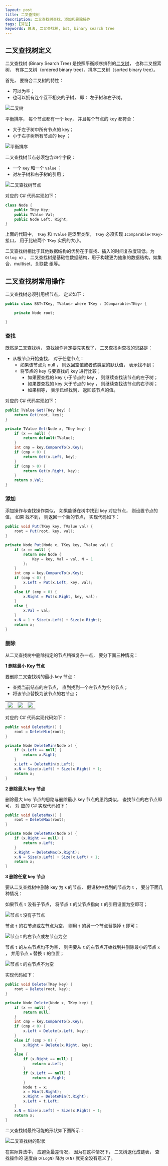```yaml
---
layout: post
title: 二叉查找树
description: 二叉查找树查找、添加和删除操作
tags: [算法]
keywords: 算法, 二叉查找树, bst, binary search tree
---
```


## 二叉查找树定义

二叉查找树 (Binary Search Tree) 是按照平衡顺序排列的[二叉树][1]， 也称二叉搜索树、
有序二叉树（ordered binary tree），排序二叉树（sorted binary tree）。

首先， 要符合二叉树的特性：

- 可以为空；
- 也可以拥有连个互不相交的子树， 即： 左子树和右子树。

![二叉树](http://beginor.github.io/assets/post-images/bst-01.png)

平衡排序， 每个节点都有一个 key， 并且每个节点的 key 都符合：

- 大于左子树中所有节点的 key；
- 小于右子树所有节点的 key ；

![平衡排序](http://beginor.github.io/assets/post-images/bst-02.png)

二叉查找树节点必须包含四个字段：

- 一个 `Key` 和一个 `Value` ；
- 对左子树和右子树的引用；

![二叉查找树节点](http://beginor.github.io/assets/post-images/bst-03.png)

对应的 C# 代码实现如下：

```c#
class Node {
    public TKey Key;
    public TValue Val;
    public Node Left, Right;
}
```

上面的代码中， `TKey` 和 `TValue` 是泛型类型， `TKey` 必须实现 `IComparable<TKey>`
接口， 用于比较两个 `TKey` 实例的大小。

二叉查找树相比于其他数据结构的优势在于查找、插入的时间复杂度较低。为`O(log n)` 。
二叉查找树是基础性数据结构，用于构建更为抽象的数据结构，如集合、multiset、关联数
组等。

## 二叉查找树常用操作

二叉查找树必须引用根节点， 定义如下：

```c#
public class BST<TKey, TValue> where TKey : IComparable<TKey> {

    private Node root;

}
```

### 查找

既然是二叉查找树， 查找操作肯定要先实现了， 二叉查找树查找的思路是：

- 从根节点开始查找， 对于任意节点：
   - 如果该节点为 null ， 则返回空值或者该类型的默认值， 表示找不到；
   - 将节点的 key 与要查找的 key 进行比较；
      - 如果要查找的 key 小于节点的 key ， 则继续查找该节点的左子树；
      - 如果要查找的 key 大于节点的 key ， 则继续查找该节点的右子树；
      - 如果相等， 表示已经找到， 返回该节点的值。

对应的 C# 代码实现如下：

```c#
public TValue Get(TKey key) {
    return Get(root, key);
}

private TValue Get(Node x, TKey key) {
    if (x == null) {
        return default(TValue);
    }
    int cmp = key.CompareTo(x.Key);
    if (cmp < 0) {
        return Get(x.Left, key);
    }
    if (cmp > 0) {
        return Get(x.Right, key);
    }
    return x.Val;
}
```

### 添加

添加操作与查找操作类似， 如果能够在树中找到 key 对应节点， 则设置节点的值， 如果
找不到， 则返回一个新的节点， 实现代码如下：

```c#
public void Put(TKey key, TValue val) {
    root = Put(root, key, val);
}

private Node Put(Node x, TKey key, TValue val) {
    if (x == null) {
        return new Node {
            Key = key, Val = val, N = 1
        };
    }
    int cmp = key.CompareTo(x.Key);
    if (cmp < 0) {
        x.Left = Put(x.Left, key, val);
    }
    else if (cmp > 0) {
        x.Right = Put(x.Right, key, val);
    }
    else {
        x.Val = val;
    }
    x.N = 1 + Size(x.Left) + Size(x.Right);
    return x;
}
```
### 删除

从二叉查找树中删除指定的节点稍微复杂一点， 要分下面三种情况：

**1 删除最小 Key 节点**

要删除二叉查找树的最小 key 节点：

- 查找当前结点的左节点， 直到找到一个左节点为空的节点；
- 将该节点替换为该节点的右节点；

<table>
    <tr>
        <td><img src="http://beginor.github.io/assets/post-images/bst-05.png"/></td>
        <td><img src="http://beginor.github.io/assets/post-images/bst-06.png"/></td>
        <td><img src="http://beginor.github.io/assets/post-images/bst-07.png"/></td>
    </tr>
</table>

对应的 C# 代码实现代码如下：

```c#
public void DeleteMin() {
    root = DeleteMin(root);
}

private Node DeleteMin(Node x) {
    if (x.Left == null) {
        return x.Right;
    }
    x.Left = DeleteMin(x.Left);
    x.N = Size(x.Left) + Size(x.Right) + 1;
    return x;
}
```

**2 删除最大 key 节点**

删除最大 key 节点的思路与删除最小 key 节点的思路类似， 查找节点的右节点即可， 对
应的 C# 实现代码如下：

```c#
public void DeleteMax() {
    root = DeleteMax(root);
}

private Node DeleteMax(Node x) {
    if (x.Right == null) {
        return x.Left;
    }
    x.Right = DeleteMax(x.Right);
    x.N = Size(x.Left) + Size(x.Left) + 1;
    return x;
}
```

**3 删除任意 key 节点**

要从二叉查找树中删除 key 为 `k` 的节点， 假设树中找到的节点为 `t` ， 要分下面几
种情况：

如果节点 `t` 没有子节点， 将节点 `t` 的父节点指向 `t` 的引用设置为空即可；

![节点 t 没有子节点](http://beginor.github.io/assets/post-images/bst-08.png) 

节点 `t` 的右节点或左节点为空， 则用 `t` 的另一个节点替换掉 `t` 即可；

![节点 t 的右节点或左节点为空](http://beginor.github.io/assets/post-images/bst-09.png)

节点 `t` 的左右节点均不为空， 则需要从 `t` 的右节点开始找到并删除最小的节点 `x` ，
并用节点 `x` 替换 `t` 的位置；

![节点 t 的右节点不为空](http://beginor.github.io/assets/post-images/bst-10.png)

实现代码如下：

```c#
public void Delete(TKey key) {
    root = Delete(root, key);
}

private Node Delete(Node x, TKey key) {
    if (x == null) {
        return null;
    }
    int cmp = key.CompareTo(x.Key);
    if (cmp < 0) {
        x.Left = Delete(x.Left, key);
    }
    else if (cmp > 0) {
        x.Right = Delete(x.Right, key);
    }
    else {
        if (x.Right == null) {
            return x.Left;
        }
        if (x.Left == null) {
            return x.Right;
        }
        Node t = x;
        x = Min(t.Right);
        x.Right = DeleteMin(t.Right);
        x.Left = t.Left;
    }
    x.N = Size(x.Left) + Size(x.Right) + 1;
    return x;
}
```

二叉查找树最终可能的形状如下图所示：

![二叉查找树的形状](http://beginor.github.io/assets/post-images/bst-04.png)

在实际算法中， 应避免最差情况， 因为在这种情况下， 二叉树退化成链表， 查找操作的
速度由 `O(LogN)` 降为 `O(N)` 就完全没有意义了。

[1]: http://zh.wikipedia.org/wiki/%E4%BA%8C%E5%8F%89%E6%A0%91